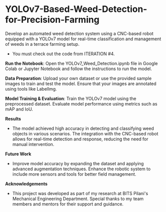 # YOLOv7-Based-Weed-Detection-for-Precision-Farming
Develop an automated weed detection system using a CNC-based robot equipped with a YOLOv7 model for real-time classification and management of weeds in a terrace farming setup.
- You must check out the code from ITERATION #4.

**Run the Notebook**: 
Open the YOLOv7_Weed_Detection.ipynb file in Google Colab or Jupyter Notebook and follow the instructions to run the model.

**Data Preparation**:
Upload your own dataset or use the provided sample images to train and test the model.
Ensure that your images are annotated using tools like LabelImg.

**Model Training & Evaluation**:
Train the YOLOv7 model using the preprocessed dataset.
Evaluate model performance using metrics such as mAP and IoU.

**Results**
- The model achieved high accuracy in detecting and classifying weed objects in various scenarios. The integration with the CNC-based robot allows for real-time detection and response, reducing the need for manual intervention.

**Future Work**
- Improve model accuracy by expanding the dataset and applying advanced augmentation techniques.
Enhance the robotic system to include more sensors and tools for better field management.

**Acknowledgements**
- This project was developed as part of my research at BITS Pilani's Mechanical Engineering Department. Special thanks to my team members and mentors for their support and guidance.

